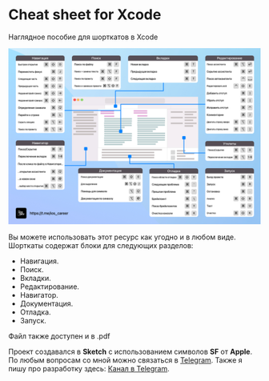 # Cheat sheet for Xcode
Наглядное пособие для шорткатов в Xcode

![Cheat Sheet](CheatSheet.jpg)

Вы можете использовать этот ресурс как угодно и в любом виде.
Шорткаты содержат блоки для следующих разделов:
- Навигация.
- Поиск.
- Вкладки.
- Редактирование.
- Навигатор.
- Документация.
- Отладка.
- Запуск.

Файл также доступен и в .pdf

Проект создавался в **Sketch** с использованием символов **SF** от **Apple**.
По любым вопросам со мной можно связаться в [Telegram](https://t.me/viktorianec).
Также я пишу про разработку здесь: [Канал в Telegram](https://t.me/iOS_Career).
